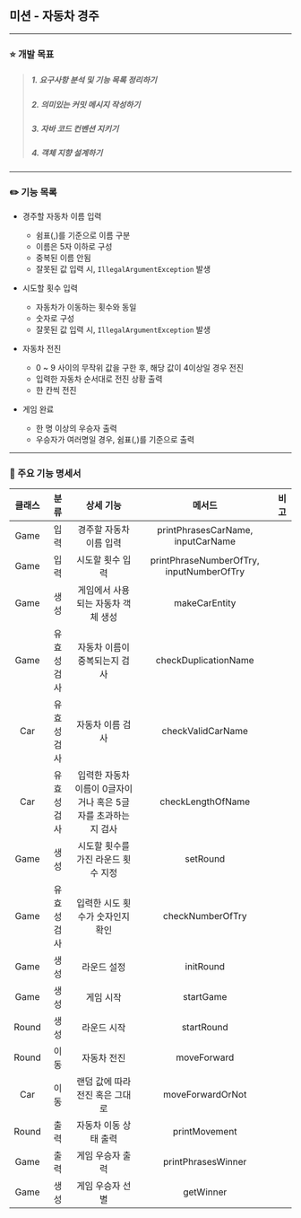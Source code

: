 ## 미션 - 자동차 경주

---
### :star: 개발 목표
> ##### 1. 요구사항 분석 및 기능 목록 정리하기
> ##### 2. 의미있는 커밋 메시지 작성하기
> ##### 3. 자바 코드 컨벤션 지키기 
> ##### 4. 객체 지향 설계하기
---
### :pencil2: 기능 목록
- 경주할 자동차 이름 입력
  - 쉼표(,)를 기준으로 이름 구분
  - 이름은 5자 이하로 구성
  - 중복된 이름 안됨
  - 잘못된 값 입력 시, `IllegalArgumentException` 발생

    
- 시도할 횟수 입력
  - 자동차가 이동하는 횟수와 동일
  - 숫자로 구성
  - 잘못된 값 입력 시, `IllegalArgumentException` 발생


- 자동차 전진
  - 0 ~ 9 사이의 무작위 값을 구한 후, 해당 값이 4이상일 경우 전진
  - 입력한 자동차 순서대로 전진 상황 출력
  - 한 칸씩 전진


- 게임 완료
  - 한 명 이상의 우승자 출력
  - 우승자가 여러명일 경우, 쉼표(,)를 기준으로 출력 
---
### :pencil: 주요 기능 명세서
|클래스|분류|상세 기능|메서드|비고|
|:----:|:---:|:-------:|:---:|:----:|
|Game|입력|경주할 자동차 이름 입력|printPhrasesCarName, inputCarName||
|Game|입력|시도할 횟수 입력|printPhraseNumberOfTry, inputNumberOfTry||
|Game|생성|게임에서 사용되는 자동차 객체 생성|makeCarEntity||
|Game|유효성검사|자동차 이름이 중복되는지 검사|checkDuplicationName||
|Car|유효성 검사|자동차 이름 검사|checkValidCarName||
|Car|유효성 검사|입력한 자동차 이름이 0글자이거나 혹은 5글자를 초과하는지 검사|checkLengthOfName||
|Game|생성|시도할 횟수를 가진 라운드 횟수 지정|setRound||
|Game|유효성 검사|입력한 시도 횟수가 숫자인지 확인|checkNumberOfTry||
|Game|생성|라운드 설정|initRound||
|Game|생성|게임 시작|startGame||
|Round|생성|라운드 시작|startRound||
|Round|이동|자동차 전진|moveForward||
|Car|이동|랜덤 값에 따라 전진 혹은 그대로|moveForwardOrNot||
|Round|출력|자동차 이동 상태 출력|printMovement||
|Game|출력|게임 우승자 출력|printPhrasesWinner||
|Game|생성|게임 우승자 선별|getWinner||
